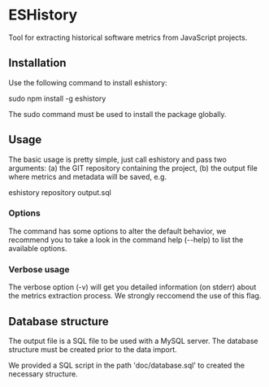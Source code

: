 # ESHistory
Tool for extracting historical software metrics from JavaScript projects.

## Installation

Use the following command to install eshistory:

  sudo npm install -g eshistory
  
The sudo command must be used to install the package globally.

## Usage

The basic usage is pretty simple, just call eshistory and pass two arguments: (a) the GIT repository containing the project, 
(b) the output file where metrics and metadata will be saved, e.g.

  eshistory repository output.sql

### Options

The command has some options to alter the default behavior, we recommend you to take a look in the command help (--help) to
list the available options.

### Verbose usage

The verbose option (-v) will get you detailed information (on stderr) about the metrics extraction process. 
We strongly reccomend the use of this flag.

## Database structure

The output file is a SQL file to be used with a MySQL server. The database structure must be created prior
to the data import.

We provided a SQL script in the path 'doc/database.sql' to created the necessary structure.